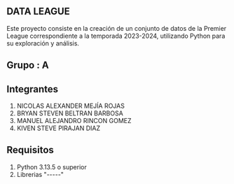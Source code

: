## DATA LEAGUE

Este proyecto consiste en la creación de un conjunto de datos de la Premier League correspondiente a la temporada 2023-2024, utilizando Python para su exploración y análisis.

## Grupo : A

## Integrantes
1. NICOLAS ALEXANDER MEJÍA ROJAS
2. BRYAN STEVEN BELTRAN BARBOSA
3. MANUEL ALEJANDRO RINCON GOMEZ
4. KIVEN STEVE PIRAJAN DIAZ

## Requisitos
1. Python 3.13.5 o superior
2. Librerias "-----"

